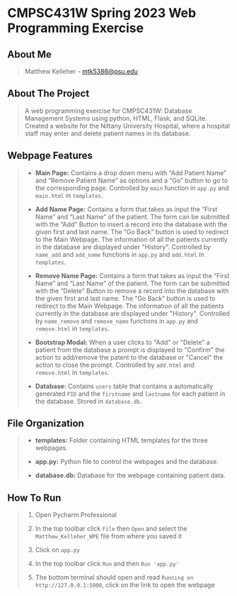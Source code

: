 # **CMPSC431W Spring 2023 Web Programming Exercise**

## About Me

>Matthew Kelleher - mtk5386@psu.edu

## About The Project

>A web programming exercise for CMPSC431W: Database Management Systems using python, HTML, Flask, and SQLite. Created a website for the Nittany University Hospital, where a hospital staff may enter and delete patient names in its database.

## Webpage Features

>- **Main Page:** Contains a drop down menu with “Add Patient Name” and “Remove Patient Name” as options and a “Go” button to go to the corresponding page. Controlled by `main` function in `app.py` and `main.html` in `templates`.
>
>- **Add Name Page:** Contains a form that takes as input the “First Name” and “Last Name” of the patient. The form can be submitted with the “Add” Button to insert a record into the database with the given first and last name. The “Go Back” button is used to redirect to the Main Webpage. The information of all the patients currently in the database are displayed under "History". Controlled by `name_add` and `add_name` functions in `app.py` and `add.html` in `templates`.
>
>- **Remove Name Page:** Contains a form that takes as input the “First Name” and “Last Name” of the patient. The form can be submitted with the “Delete” Button to remove a record into the database with the given first and last name. The “Go Back” button is used to redirect to the Main Webpage. The information of all the patients currently in the database are displayed under "History". Controlled by `name_remove` and `remove_name` functions in `app.py` and `remove.html` in `templates`.
>
>- **Bootstrap Modal:** When a user clicks to "Add" or "Delete" a patient from the database a prompt is displayed to "Confirm" the action to add/remove the patent to the database or "Cancel" the action to close the prompt. Controlled by `add.html` and `remove.html` in `templates`.
>
>- **Database:** Contains `users` table that contains a automatically generated `PID` and the `firstname` and `lastname` for each patient in the database. Stored in `database.db`.

## File Organization

>- **templates:** Folder containing HTML templates for the three webpages.
>
>- **app.py:** Python file to control the webpages and the database.
>
>- **database.db:** Database for the webpage containing patient data.

## How To Run

>1. Open Pycharm Professional
>
>2. In the top toolbar click `File` then `Open` and select the `Matthew_Kelleher_WPE` file from where you saved it
>
>3. Click on `app.py`
>
>4. In the top toolbar click `Run` and then `Run 'app.py'`
>
>5. The bottom terminal should open and read `Running on http://127.0.0.1:5000`, click on the link to open the webpage
